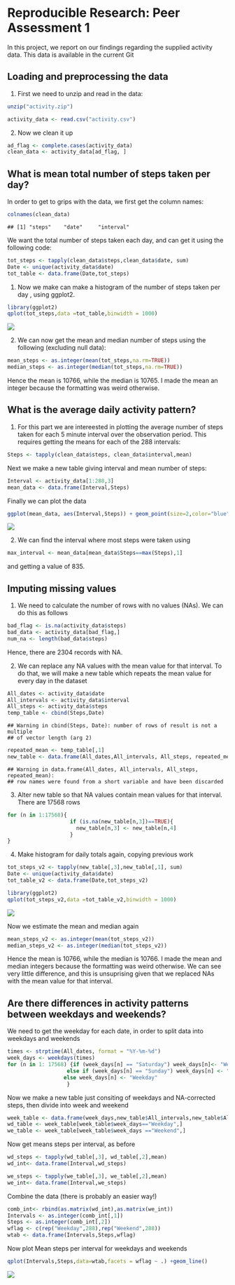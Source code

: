 # Reproducible Research: Peer Assessment 1

In this project, we report on our findings regarding the supplied activity data. 
This data is available in the current Git

## Loading and preprocessing the data
1) First we need to unzip and read in the data: 

```r
unzip("activity.zip")

activity_data <- read.csv("activity.csv")
```

2) Now we clean it up

```r
ad_flag <- complete.cases(activity_data)
clean_data <- activity_data[ad_flag, ]
```

## What is mean total number of steps taken per day?

In order to get to grips with the data, we first get the column names:

```r
colnames(clean_data)
```

```
## [1] "steps"    "date"     "interval"
```

We want the total number of steps taken each day, and can get it using the following code:

```r
tot_steps <- tapply(clean_data$steps,clean_data$date, sum)
Date <- unique(activity_data$date)
tot_table <- data.frame(Date,tot_steps)
```


1) Now we make can make a histogram of the number of steps taken per day ,  using ggplot2.  


```r
library(ggplot2)
qplot(tot_steps,data =tot_table,binwidth = 1000) 
```

![](PA1_template_files/figure-html/unnamed-chunk-4-1.png) 

2) We can now get the mean and median number of steps using the following (excluding null data):

```r
mean_steps <- as.integer(mean(tot_steps,na.rm=TRUE))
median_steps <- as.integer(median(tot_steps,na.rm=TRUE))
```
Hence the mean is 10766, while the median is 10765. I made the mean an integer because the formatting was weird otherwise.

## What is the average daily activity pattern?
1) For this part  we are intereested in plotting the average number of steps taken for each 5 minute interval over the observation period. This requires 
getting the means for each of the 288 intervals:

```r
Steps <- tapply(clean_data$steps, clean_data$interval,mean)
```
Next we make a new table giving interval and mean number of steps:

```r
Interval <- activity_data[1:288,3]
mean_data <- data.frame(Interval,Steps)
```

Finally we can plot the data

```r
ggplot(mean_data, aes(Interval,Steps)) + geom_point(size=2,color="blue",alpha=0.1) + geom_line()
```

![](PA1_template_files/figure-html/unnamed-chunk-8-1.png) 

2) We can find the interval where most steps were taken using

```r
max_interval <- mean_data[mean_data$Steps==max(Steps),1]
```
and getting a value of 835.

## Imputing missing values

1) We need to calculate the number of rows with no values (NAs). We can do this as follows

```r
bad_flag <- is.na(activity_data$steps)
bad_data <- activity_data[bad_flag,]
num_na <- length(bad_data$steps)
```
Hence, there are 2304 records with NA.

2) We can replace any NA values with the mean value for that interval. To do that, we will make a new table
which repeats the mean value for every day in the dataset

```r
All_dates <- activity_data$date
All_intervals <- activity_data$interval
All_steps <- activity_data$steps
temp_table <- cbind(Steps,Date)
```

```
## Warning in cbind(Steps, Date): number of rows of result is not a multiple
## of vector length (arg 2)
```

```r
repeated_mean <- temp_table[,1]
new_table <- data.frame(All_dates,All_intervals, All_steps, repeated_mean)
```

```
## Warning in data.frame(All_dates, All_intervals, All_steps, repeated_mean):
## row names were found from a short variable and have been discarded
```

3) Alter new table so that NA values contain mean values for that interval. There are 17568 rows

```r
for (n in 1:17568){
                    if (is.na(new_table[n,3])==TRUE){
                      new_table[n,3] <- new_table[n,4]
                    } 
}
```

4) Make histogram for daily totals again, copying previous work


```r
tot_steps_v2 <- tapply(new_table[,3],new_table[,1], sum)
Date <- unique(activity_data$date)
tot_table_v2 <- data.frame(Date,tot_steps_v2)
```




```r
library(ggplot2)
qplot(tot_steps_v2,data =tot_table_v2,binwidth = 1000) 
```

![](PA1_template_files/figure-html/unnamed-chunk-14-1.png) 

Now we estimate the mean and median again



```r
mean_steps_v2 <- as.integer(mean(tot_steps_v2))
median_steps_v2 <- as.integer(median(tot_steps_v2))
```
Hence the mean is 10766, while the median is 10766. I made the mean and median integers because the formatting was weird otherwise. We can see very little difference, and this is unsuprising given that we replaced NAs with the mean value for that interval.


## Are there differences in activity patterns between weekdays and weekends?

We need to get the weekday for each date, in order to split data into weekdays and weekends


```r
times <- strptime(All_dates, format = "%Y-%m-%d")
week_days <- weekdays(times)
for (n in 1: 17568) {if (week_days[n] == "Saturday") week_days[n]<- "Weekend"
                   else if (week_days[n] == "Sunday") week_days[n] <- "Weekend"
                  else week_days[n] <- "Weekday"
                   }
```

Now we make a new table just consiting of weekdays and NA-corrected steps, then divide into week and weekend

```r
week_table <- data.frame(week_days,new_table$All_intervals,new_table$All_steps)
wd_table <- week_table[week_table$week_days=="Weekday",]
we_table <- week_table[week_table$week_days =="Weekend",]
```

Now get means steps per interval, as before


```r
wd_steps <- tapply(wd_table[,3], wd_table[,2],mean)
wd_int<- data.frame(Interval,wd_steps)

we_steps <- tapply(we_table[,3], we_table[,2],mean)
we_int<- data.frame(Interval,we_steps)
```

Combine the data (there is probably an easier way!)

```r
comb_int<- rbind(as.matrix(wd_int),as.matrix(we_int))
Intervals <- as.integer(comb_int[,1])
Steps <- as.integer(comb_int[,2])
wflag <- c(rep("Weekday",288),rep("Weekend",288))
wtab <- data.frame(Intervals,Steps,wflag)
```

Now plot Mean steps per interval for weekdays and weekends

```r
qplot(Intervals,Steps,data=wtab,facets = wflag ~ .) +geom_line()
```

![](PA1_template_files/figure-html/unnamed-chunk-20-1.png) 

